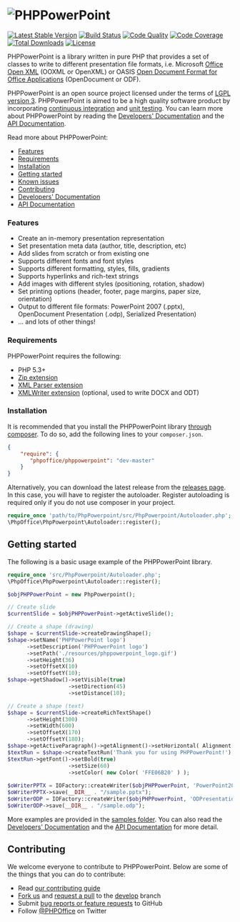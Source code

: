 # ![PHPPowerPoint](https://github.com/PHPOffice/PHPPowerPoint/raw/master/docs/images/PHPPowerPointLogo.png "PHPPowerPoint")

[![Latest Stable Version](https://poser.pugx.org/phpoffice/phppowerpoint/v/stable.png)](https://packagist.org/packages/phpoffice/phppowerpoint)
[![Build Status](https://travis-ci.org/PHPOffice/PHPPowerPoint.svg?branch=master)](https://travis-ci.org/PHPOffice/PHPPowerPoint)
[![Code Quality](https://scrutinizer-ci.com/g/PHPOffice/PHPPowerPoint/badges/quality-score.png?s=b5997ce59ac2816b4514f3a38de9900f6d492c1d)](https://scrutinizer-ci.com/g/PHPOffice/PHPPowerPoint/)
[![Code Coverage](https://scrutinizer-ci.com/g/PHPOffice/PHPPowerPoint/badges/coverage.png?s=742a98745725c562955440edc8d2c39d7ff5ae25)](https://scrutinizer-ci.com/g/PHPOffice/PHPPowerPoint/)
[![Total Downloads](https://poser.pugx.org/phpoffice/phppowerpoint/downloads.png)](https://packagist.org/packages/phpoffice/phppowerpoint)
[![License](https://poser.pugx.org/phpoffice/phppowerpoint/license.png)](https://packagist.org/packages/phpoffice/phppowerpoint)


PHPPowerPoint is a library written in pure PHP that provides a set of classes to write to different presentation file formats, i.e. Microsoft [Office Open XML](http://en.wikipedia.org/wiki/Office_Open_XML) (OOXML or OpenXML) or OASIS [Open Document Format for Office Applications](http://en.wikipedia.org/wiki/OpenDocument) (OpenDocument or ODF). 

PHPPowerPoint is an open source project licensed under the terms of [LGPL version 3](https://github.com/PHPOffice/PHPPowerPoint/blob/develop/COPYING.LESSER). PHPPowerPoint is aimed to be a high quality software product by incorporating [continuous integration](https://travis-ci.org/PHPOffice/PHPPowerPoint) and [unit testing](http://phpoffice.github.io/PHPPowerPoint/coverage/develop/). You can learn more about PHPPowerPoint by reading the [Developers' Documentation](http://phppowerpoint.readthedocs.org/) and the [API Documentation](http://phpoffice.github.io/PHPPowerPoint/docs/develop/).

Read more about PHPPowerPoint:

- [Features](#features)
- [Requirements](#requirements)
- [Installation](#installation)
- [Getting started](#getting-started)
- [Known issues](#known-issues)
- [Contributing](#contributing)
- [Developers' Documentation](http://phppowerpoint.readthedocs.org/)
- [API Documentation](http://phpoffice.github.io/PHPPowerPoint/docs/master/)

### Features

- Create an in-memory presentation representation
- Set presentation meta data (author, title, description, etc)
- Add slides from scratch or from existing one
- Supports different fonts and font styles
- Supports different formatting, styles, fills, gradients
- Supports hyperlinks and rich-text strings
- Add images with different styles (positioning, rotation, shadow)
- Set printing options (header, footer, page margins, paper size, orientation)
- Output to different file formats: PowerPoint 2007 (.pptx), OpenDocument Presentation (.odp), Serialized Presentation)
- ... and lots of other things!

### Requirements

PHPPowerPoint requires the following:

- PHP 5.3+
- [Zip extension](http://php.net/manual/en/book.zip.php)
- [XML Parser extension](http://www.php.net/manual/en/xml.installation.php)
- [XMLWriter extension](http://php.net/manual/en/book.xmlwriter.php) (optional, used to write DOCX and ODT)

### Installation

It is recommended that you install the PHPPowerPoint library [through composer](http://getcomposer.org/). To do so, add
the following lines to your ``composer.json``.

```json
{
    "require": {
       "phpoffice/phppowerpoint": "dev-master"
    }
}
```

Alternatively, you can download the latest release from the [releases page](https://github.com/PHPOffice/PHPPowerPoint/releases).
In this case, you will have to register the autoloader. Register autoloading is required only if you do not use composer in your project.

```php
require_once 'path/to/PhpPowerpoint/src/PhpPowerpoint/Autoloader.php';
\PhpOffice\PhpPowerpoint\Autoloader::register();
```

## Getting started

The following is a basic usage example of the PHPPowerPoint library.

```php
require_once 'src/PhpPowerpoint/Autoloader.php';
\PhpOffice\PhpPowerpoint\Autoloader::register();

$objPHPPowerPoint = new PhpPowerpoint();

// Create slide
$currentSlide = $objPHPPowerPoint->getActiveSlide();

// Create a shape (drawing)
$shape = $currentSlide->createDrawingShape();
$shape->setName('PHPPowerPoint logo')
      ->setDescription('PHPPowerPoint logo')
      ->setPath('./resources/phppowerpoint_logo.gif')
      ->setHeight(36)
      ->setOffsetX(10)
      ->setOffsetY(10);
$shape->getShadow()->setVisible(true)
                   ->setDirection(45)
                   ->setDistance(10);

// Create a shape (text)
$shape = $currentSlide->createRichTextShape()
      ->setHeight(300)
      ->setWidth(600)
      ->setOffsetX(170)
      ->setOffsetY(180);
$shape->getActiveParagraph()->getAlignment()->setHorizontal( Alignment::HORIZONTAL_CENTER );
$textRun = $shape->createTextRun('Thank you for using PHPPowerPoint!');
$textRun->getFont()->setBold(true)
                   ->setSize(60)
                   ->setColor( new Color( 'FFE06B20' ) );
                   
$oWriterPPTX = IOFactory::createWriter($objPHPPowerPoint, 'PowerPoint2007');
$oWriterPPTX->save(__DIR__ . "/sample.pptx");
$oWriterODP = IOFactory::createWriter($objPHPPowerPoint, 'ODPresentation');
$oWriterODP->save(__DIR__ . "/sample.odp");
```

More examples are provided in the [samples folder](samples/). You can also read the [Developers' Documentation](http://phppowerpoint.readthedocs.org/) and the [API Documentation](http://phpoffice.github.io/PHPPowerPoint/docs/master/) for more detail.


## Contributing

We welcome everyone to contribute to PHPPowerPoint. Below are some of the things that you can do to contribute:

- Read [our contributing guide](https://github.com/PHPOffice/PHPPowerPoint/blob/master/CONTRIBUTING.md)
- [Fork us](https://github.com/PHPOffice/PHPPowerPoint/fork) and [request a pull](https://github.com/PHPOffice/PHPPowerPoint/pulls) to the [develop](https://github.com/PHPOffice/PHPPowerPoint/tree/develop) branch
- Submit [bug reports or feature requests](https://github.com/PHPOffice/PHPPowerPoint/issues) to GitHub
- Follow [@PHPOffice](https://twitter.com/PHPOffice) on Twitter
